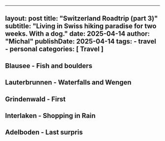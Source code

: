 ---
layout:     post
title:      "Switzerland Roadtrip (part 3)"
subtitle:   "Living in Swiss hiking paradise for two weeks. With a dog."
date:       2025-04-14
author:     "Michal"
publishDate: 2025-04-14
tags:
    - travel
    - personal
categories: [ Travel ]
--

## Blausee - Fish and boulders

## Lauterbrunnen - Waterfalls and Wengen

## Grindenwald - First

## Interlaken - Shopping in Rain

## Adelboden - Last surpris
